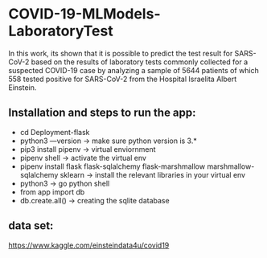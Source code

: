 # COVID-19-MLModels-LaboratoryTest
In this work, its shown that it is possible to predict the test result for SARS-CoV-2 based on the results of laboratory tests commonly collected for a suspected COVID-19 case by analyzing a sample of 5644 patients of which 558 tested positive for SARS-CoV-2 from the Hospital Israelita Albert Einstein.

## Installation and steps to run the app:
- cd Deployment-flask
- python3 —version -> make sure python version is 3.*
- pip3 install pipenv -> virtual enviornment
- pipenv shell -> activate the virtual env
- pipenv install flask flask-sqlalchemy flask-marshmallow marshmallow-sqlalchemy sklearn -> install the relevant libraries in your virtual env
- python3 -> go python shell
- from app import db 
- db.create.all() -> creating the sqlite database

## data set:
https://www.kaggle.com/einsteindata4u/covid19
